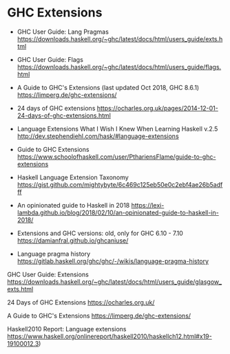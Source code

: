 # GHC Extensions

* GHC User Guide: Lang Pragmas
  https://downloads.haskell.org/~ghc/latest/docs/html/users_guide/exts.html

* GHC User Guide: Flags
  https://downloads.haskell.org/~ghc/latest/docs/html/users_guide/flags.html

* A Guide to GHC's Extensions (last updated Oct 2018, GHC 8.6.1)
  https://limperg.de/ghc-extensions/

* 24 days of GHC extensions
  https://ocharles.org.uk/pages/2014-12-01-24-days-of-ghc-extensions.html

* Language Extensions
  What I Wish I Knew When Learning Haskell v.2.5
  http://dev.stephendiehl.com/hask/#language-extensions

* Guide to GHC Extensions
  https://www.schoolofhaskell.com/user/PthariensFlame/guide-to-ghc-extensions

* Haskell Language Extension Taxonomy
  https://gist.github.com/mightybyte/6c469c125eb50e0c2ebf4ae26b5adfff

* An opinionated guide to Haskell in 2018
  https://lexi-lambda.github.io/blog/2018/02/10/an-opinionated-guide-to-haskell-in-2018/

* Extensions and GHC versions: old, only for GHC 6.10 - 7.10
  https://damianfral.github.io/ghcaniuse/

* Language pragma history
  https://gitlab.haskell.org/ghc/ghc/-/wikis/language-pragma-history

GHC User Guide: Extensions
https://downloads.haskell.org/~ghc/latest/docs/html/users_guide/glasgow_exts.html

24 Days of GHC Extensions
https://ocharles.org.uk/

A Guide to GHC's Extensions
https://limperg.de/ghc-extensions/

Haskell2010 Report: Language extensions
https://www.haskell.org/onlinereport/haskell2010/haskellch12.html#x19-19100012.3)
